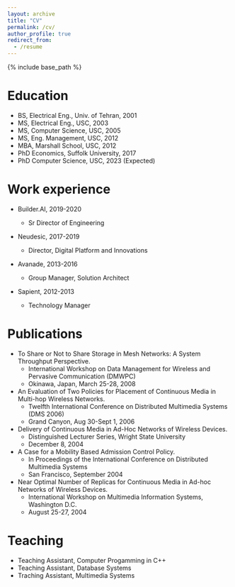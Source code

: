 ```yaml
---
layout: archive
title: "CV"
permalink: /cv/
author_profile: true
redirect_from:
  - /resume
---
```


{% include base_path %}

Education
======

* BS, Electrical Eng., Univ. of Tehran, 2001
* MS, Electrical Eng., USC, 2003
* MS, Computer Science, USC, 2005
* MS, Eng. Management, USC, 2012
* MBA, Marshall School, USC, 2012
* PhD Economics, Suffolk University, 2017
* PhD Computer Science, USC, 2023 (Expected)

Work experience
======

* Builder.AI, 2019-2020
  * Sr Director of Engineering

* Neudesic, 2017-2019
  * Director, Digital Platform and Innovations

* Avanade, 2013-2016
  * Group Manager, Solution Architect

* Sapient, 2012-2013  
  * Technology Manager
  
Publications
======

* To Share or Not to Share Storage in Mesh Networks: A System Throughput Perspective.
  * International Workshop on Data Management for Wireless and Pervasive Communication (DMWPC)
  * Okinawa, Japan, March 25-28, 2008
* An Evaluation of Two Policies for Placement of Continuous Media in Multi-hop Wireless Networks.  
  * Twelfth International Conference on Distributed Multimedia Systems (DMS 2006)
  * Grand Canyon, Aug 30-Sept 1, 2006
* Delivery of Continuous Media in Ad-Hoc Networks of Wireless Devices.
  * Distinguished Lecturer Series, Wright State University
  * December 8, 2004
* A Case for a Mobility Based Admission Control Policy.
  * In Proceedings of the International Conference on Distributed Multimedia Systems
  * San Francisco, September 2004
* Near Optimal Number of Replicas for Continuous Media in Ad-hoc Networks of Wireless Devices.  
  * International Workshop on Multimedia Information Systems, Washington D.C.
  * August 25-27, 2004
 
Teaching
======

* Teaching Assistant, Computer Progamming in C++
* Teaching Assistant, Database Systems
* Traching Assistant, Multimedia Systems